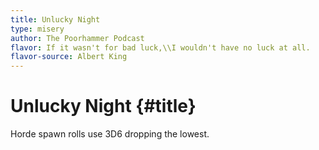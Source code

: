 ```yaml
---
title: Unlucky Night
type: misery
author: The Poorhammer Podcast
flavor: If it wasn't for bad luck,\\I wouldn't have no luck at all.
flavor-source: Albert King
---
```


# Unlucky Night {#title}

Horde spawn rolls use 3D6 dropping the lowest.
